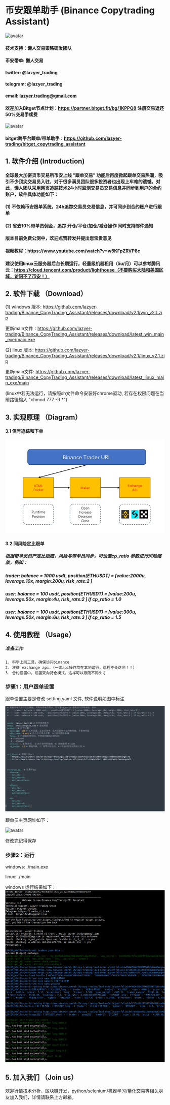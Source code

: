 # 币安跟单助手 (Binance Copytrading Assistant)
![avatar](img/img1.png)
#### 技术支持：懒人交易策略研发团队
#### 币安带单: 懒人交易
#### twitter: @lazyer_trading
#### telegram: @lazyer_trading
#### email: lazyer.trading@gmail.com
#### 欢迎加入Bitget节点计划：https://partner.bitget.fit/bg/1KPPQ8 注册交易返还50%交易手续费
![avatar](img/img2.png)
#### bitget跨平台跟单/带单助手：https://github.com/lazyer-trading/bitget_copytrading_assistant

## 1. 软件介绍 (Introduction)
#### 全球最大加密货币交易所币安上线 "跟单交易" 功能后再度掀起跟单交易热潮，吸引不少顶尖交易员入驻，对于很多满员团队很多投资者也出现上车难的遗憾。对此，懒人团队采用网页追踪技术24小时监测交易员交易信息并同步到用户的合约账户，软件具体功能如下：
#### (1) 不依赖币安跟单系统，24h追踪交易员交易信息，并可同步到合约账户进行跟单
#### (2) 省去10%带单员佣金，追踪 开仓/平仓/加仓/减仓操作 同时支持邮件通知
####  版本目前免费公测中，欢迎点赞转发并提出您宝贵意见
#### 视频教程：https://www.youtube.com/watch?v=w5KFpZRVP8c
#### 建议使用linux云服务器后台长期运行，轻量级机器租用（5u/月）可以参考腾讯云：https://cloud.tencent.com/product/lighthouse（不要购买大陆和美国区域，访问不了币安！）



## 2. 软件下载 （Download）

(1) windows 版本: https://github.com/lazyer-trading/Binance_CopyTrading_Assistant/releases/download/v2.1/win_v2.1.zip

更新main文件：https://github.com/lazyer-trading/Binance_CopyTrading_Assistant/releases/download/latest_win_main_exe/main.exe

(2) linux 版本: https://github.com/lazyer-trading/Binance_CopyTrading_Assistant/releases/download/v2.1/linux_v2.1.zip

更新main文件: https://github.com/lazyer-trading/Binance_CopyTrading_Assistant/releases/download/latest_linux_main_exe/main

(linux中若无法运行，请按照sh文件命令安装好chrome驱动, 若存在权限问题在当前路径输入 "chmod 777 -R *")

## 3. 实现原理 （Diagram）
#### 3.1 信号追踪和下单
![avatar](img/img3.png)

#### 3.2 同风险定比跟单
#####     根据带单员资产定比跟随，风险与带单员同步，可设置cp_ratio 参数进行风险缩放，例如：
#####     trader: balance = 1000 usdt,   position(ETHUSDT) = [value:2000u, leverage:10x, margin:200u, risk_rate:2 ]
#####     user: balance = 100 usdt,   position(ETHUSDT) = [value:200u, leverage:50x, margin:4u, risk_rate:2 ] if cp_ratio = 1.0
#####     user: balance = 100 usdt,   position(ETHUSDT) = [value:300u, leverage:50x, margin:6u, risk_rate:3 ] if cp_ratio = 1.5

## 4. 使用教程 （Usage）

##### 准备工作
    1. 科学上网工具，确保访问binance
    2. 准备 exchange api，（一切api操作均在本地运行，远程不会访问！！）
    3. 合约设置中，设置双向持仓模式，这样可以跟随不同头寸


### 步骤1：用户跟单设置
跟单设置主要是修改 setting.yaml 文件, 软件说明如图中标注

![avatar](img/img4.png)

跟单员主页网址如下：

![avatar](img/img5.png)

修改完记得保存

### 步骤2：运行
 windows: ./main.exe

 linux: ./main
 
 windows 运行结果如下：
 ![avatar](img/img6.png)




## 5. 加入我们 （Join us）

欢迎行情技术分析，区块链开发，python/selenium/机器学习/量化交易等相关朋友加入我们，详情请联系上方邮箱。
